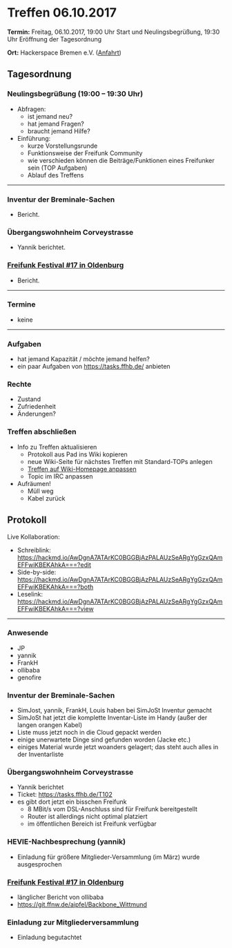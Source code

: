 # Treffen 06.10.2017

**Termin:** Freitag, 06.10.2017, 19:00 Uhr Start und Neulingsbegrüßung, 19:30 Uhr Eröffnung der Tagesordnung

**Ort:** Hackerspace Bremen e.V. ([Anfahrt](https://www.hackerspace-bremen.de/anfahrt/))

## Tagesordnung
### Neulingsbegrüßung (19:00 – 19:30 Uhr)
- Abfragen:
    - ist jemand neu?
    - hat jemand Fragen?
    - braucht jemand Hilfe?
- Einführung:
    - kurze Vorstellungsrunde
    - Funktionsweise der Freifunk Community
    - wie verschieden können die Beiträge/Funktionen eines Freifunker sein (TOP Aufgaben)
    - Ablauf des Treffens

---

### Inventur der Breminale-Sachen
- Bericht.

### Übergangswohnheim Corveystrasse
- Yannik berichtet.

### [Freifunk Festival #17 in Oldenburg](https://ffnw.de/freifunk-festival-17-30-9-02-10-in-oldenburg/#more-2833)
- Bericht.

---

### Termine
- keine

---

### Aufgaben
- hat jemand Kapazität / möchte jemand helfen?
- ein paar Aufgaben von https://tasks.ffhb.de/ anbieten

### Rechte
- Zustand
- Zufriedenheit
- Änderungen?

### Treffen abschließen
- Info zu Treffen aktualisieren
  - Protokoll aus Pad ins Wiki kopieren
  - neue Wiki-Seite für nächstes Treffen mit Standard-TOPs anlegen
  - [Treffen auf Wiki-Homepage anpassen](Home)
  - Topic im IRC anpassen
- Aufräumen!
  - Müll weg
  - Kabel zurück

## Protokoll
Live Kollaboration:
- Schreiblink: https://hackmd.io/AwDgnA7ATArKC0BGGBjAzPALAUzSeARgYgGzxQAmEFFwiKBEKAhkA===?edit
- Side-by-side: https://hackmd.io/AwDgnA7ATArKC0BGGBjAzPALAUzSeARgYgGzxQAmEFFwiKBEKAhkA===?both
- Leselink: https://hackmd.io/AwDgnA7ATArKC0BGGBjAzPALAUzSeARgYgGzxQAmEFFwiKBEKAhkA===?view

---

### Anwesende
- JP
- yannik
- FrankH
- ollibaba
- genofire

### Inventur der Breminale-Sachen
- SimJost, yannik, FrankH, Louis haben bei SimJoSt Inventur gemacht
- SimJoSt hat jetzt die komplette Inventar-Liste im Handy (außer der langen orangen Kabel)
- Liste muss jetzt noch in die Cloud gepackt werden
- einige unerwartete Dinge sind gefunden worden (Jacke etc.)
- einiges Material wurde jetzt woanders gelagert; das steht auch alles in der Inventarliste

### Übergangswohnheim Corveystrasse
- Yannik berichtet
- Ticket: https://tasks.ffhb.de/T102
- es gibt dort jetzt ein bisschen Freifunk
    - 8 MBit/s vom DSL-Anschluss sind für Freifunk bereitgestellt
    - Router ist allerdings nicht optimal platziert
    - im öffentlichen Bereich ist Freifunk verfügbar 

### HEVIE-Nachbesprechung (yannik)
- Einladung für größere Mitglieder-Versammlung (im März) wurde ausgesprochen

### [Freifunk Festival #17 in Oldenburg]( https://ffnw.de/freifunk-festival-17-30-9-02-10-in-oldenburg/#more-2833)
- länglicher Bericht von ollibaba
- https://git.ffnw.de/aipfel/Backbone_Wittmund

### Einladung zur Mitgliederversammlung
- Einladung begutachtet
